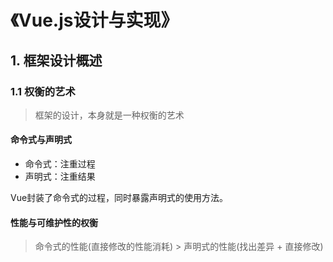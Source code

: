 # 《Vue.js设计与实现》

## 1. 框架设计概述
### 1.1 权衡的艺术
> 框架的设计，本身就是一种权衡的艺术

#### 命令式与声明式

- 命令式：注重过程
- 声明式：注重结果

Vue封装了命令式的过程，同时暴露声明式的使用方法。

#### 性能与可维护性的权衡

> 命令式的性能(直接修改的性能消耗) > 声明式的性能(找出差异 + 直接修改)

